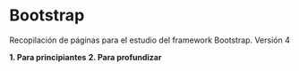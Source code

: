 ﻿# Bootstrap
Recopilación de páginas para el estudio del framework Bootstrap. Versión 4

**1. Para principiantes**
**2. Para profundizar**
